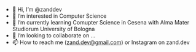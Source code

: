 - 👋 Hi, I’m @zanddev
- 👀 I’m interested in Computer Science
- 🌱 I’m currently learning Comupter Science in Cesena with Alma Mater Studiorum University of Bologna
- 💞️ I’m looking to collaborate on ...
- 📫 How to reach me (zand.dev@gmail.com) or Instagram on zand.dev

<!---
zanddev/zanddev is a ✨ special ✨ repository because its `README.md` (this file) appears on your GitHub profile.
You can click the Preview link to take a look at your changes.
--->
